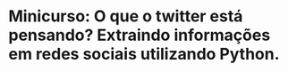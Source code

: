 # Minicurso: O que o twitter está pensando? Extraindo informações em redes sociais utilizando Python.
